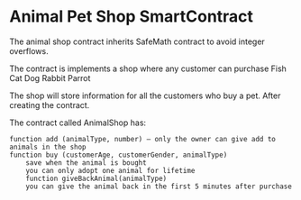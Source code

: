 # Animal Pet Shop SmartContract

The animal shop contract inherits SafeMath contract to avoid integer overflows.

The contract is implements a shop where any customer can purchase 
    Fish
    Cat
    Dog
    Rabbit
    Parrot

The shop will store information for all the customers who buy a pet. After creating the contract.

The contract called AnimalShop has:

    function add (animalType, number) – only the owner can give add to animals in the shop
    function buy (customerAge, customerGender, animalType)
        save when the animal is bought
        you can only adopt one animal for lifetime
        function giveBackAnimal(animalType)
        you can give the animal back in the first 5 minutes after purchase
